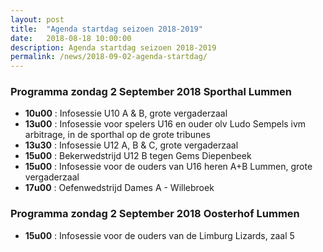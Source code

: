 ```yaml
---
layout: post
title:  "Agenda startdag seizoen 2018-2019"
date:   2018-08-18 10:00:00
description: Agenda startdag seizoen 2018-2019
permalink: /news/2018-09-02-agenda-startdag/
---
```


### Programma zondag 2 September 2018 Sporthal Lummen

* **10u00** : Infosessie U10 A & B, grote vergaderzaal
* **13u00** : Infosessie voor spelers U16 en ouder olv Ludo Sempels ivm arbitrage, in de sporthal op de grote tribunes
* **13u30** : Infosessie U12 A, B & C, grote vergaderzaal
* **15u00** : Bekerwedstrijd U12 B tegen Gems Diepenbeek
* **15u00** : Infosessie voor de ouders van U16 heren A+B Lummen, grote vergaderzaal
* **17u00** : Oefenwedstrijd Dames A - Willebroek

### Programma zondag 2 September 2018 Oosterhof Lummen

* **15u00** : Infosessie voor de ouders van de Limburg Lizards, zaal 5